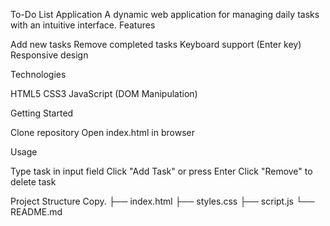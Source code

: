 To-Do List Application
A dynamic web application for managing daily tasks with an intuitive interface.
Features

Add new tasks
Remove completed tasks
Keyboard support (Enter key)
Responsive design

Technologies

HTML5
CSS3
JavaScript (DOM Manipulation)

Getting Started

Clone repository
Open index.html in browser

Usage

Type task in input field
Click "Add Task" or press Enter
Click "Remove" to delete task

Project Structure
Copy.
├── index.html
├── styles.css
├── script.js
└── README.md

